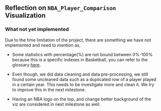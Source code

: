 ## Reflection on `NBA_Player_Comparison` Visualization

### What not yet implemented

Due to the time limitation of the project, there are something we have not implemented and need to mention as,

- Some statistics with percentage(%) are not bound between 0%-100% because this is a specific indexes in Basketball, you can refer to the glossary [here](https://www.basketball-reference.com/about/glossary.html).

- Even though, we did data cleaning and data pre-processing, we still found some uncleaned data such as a duplicated row of a player played in a certain year. This needs to be investigate more and clean it. We try to improve this in the next milestone.  

- Having an NBA logo on the top, and change better background of the viz are considered in next milestone as well.